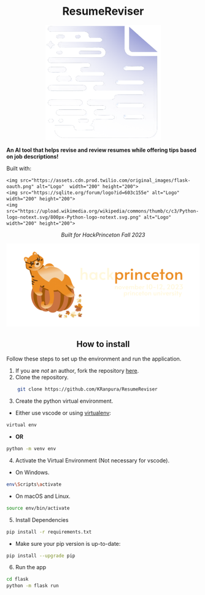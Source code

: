 <div align=center>

# ResumeReviser

<div style="text-align: center;">
    <img src="imgs/magic_resume.png" alt="Logo"  width="300" height="300">
</div>

</div>

**An AI tool that helps revise and review resumes while offering tips based on job descriptions!**

Built with:

    <img src="https://assets.cdn.prod.twilio.com/original_images/flask-oauth.png" alt="Logo"  width="200" height="200">
    <img src="https://sqlite.org/forum/logo?id=603c155e" alt="Logo"  width="200" height="200">
    <img src="https://upload.wikimedia.org/wikipedia/commons/thumb/c/c3/Python-logo-notext.svg/800px-Python-logo-notext.svg.png" alt="Logo" width="200" height="200">
    


<p align="center">
<i>Built for HackPrinceton Fall 2023</i>
<p>

![hackprinceton banner](imgs/hackprinceton_banner.png)


<div align="center">

## How to install

</div>

Follow these steps to set up the environment and run the application.
1. If you are *not* an author, fork the repository [here](https://github.com/KRanpura/ResumeReviser/fork).
2. Clone the repository.
```bash
    git clone https://github.com/KRanpura/ResumeReviser
```
3. Create the python virtual environment.
- Either use vscode or using [virtualenv](https://learnpython.com/blog/how-to-use-virtualenv-python/):
```bash
virtual env 
```
- **OR**
```bash
python -m venv env
```
4. Activate the Virtual Environment (Not necessary for vscode).

- On Windows.

```bash
env\Scripts\activate
```

- On macOS and Linux.

```bash
source env/bin/activate
```

5. Install Dependencies
```bash
pip install -r requirements.txt
```
- Make sure your pip version is up-to-date:

```bash
pip install --upgrade pip
```

6. Run the app
```bash
cd flask
python -m flask run
```
